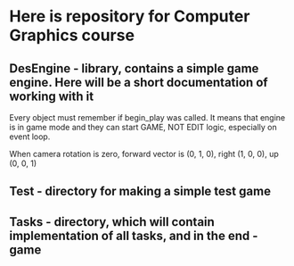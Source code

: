 # Here is repository for Computer Graphics course

## DesEngine - library, contains a simple game engine. Here will be a short documentation of working with it

Every object must remember if begin_play was called. It means that engine is in game mode and they can start GAME, NOT EDIT logic, especially on event loop.

When camera rotation is zero, forward vector is (0, 1, 0), right (1, 0, 0), up (0, 0, 1)

## Test - directory for making a simple test game
## Tasks - directory, which will contain implementation of all tasks, and in the end - game
